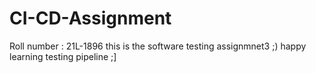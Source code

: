 # CI-CD-Assignment
Roll number : 21L-1896
this is the software testing assignmnet3 ;) happy learning 
testing pipeline ;]
